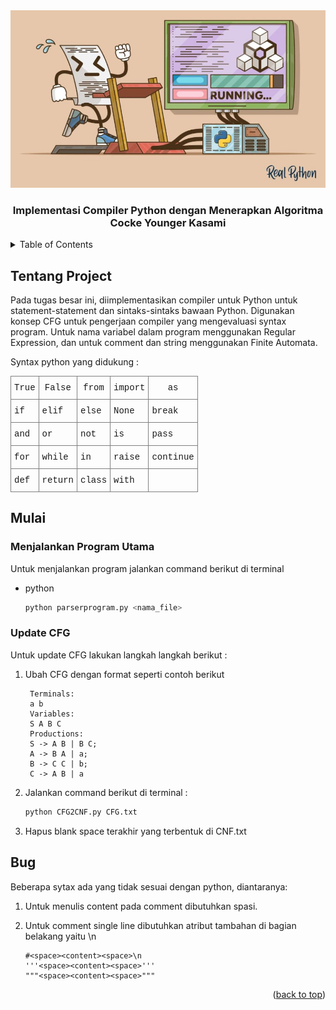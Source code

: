 <div id="top"></div>


<!-- PROJECT LOGO -->
<div align="center">
    <img src="images/real_python.JPG" alt="Logo">
  </a>

  <h3 align="center">Implementasi Compiler Python dengan Menerapkan Algoritma Cocke Younger Kasami</h3>

</div>



<!-- TABLE OF CONTENTS -->
<details>
  <summary>Table of Contents</summary>
  <ol>
    <li><a href="#Tentang-Project">Tentang Project</a></li>
    <li><a href="#Mulai">Mulai</a>
        <ul><a href="#Menjalankan-Program-Utama">Menjalankan Program Utama</ul>
        <ul><a href="#Update-CFG">Update CFG</ul>
    </li>
    <li><a href="#Bug">Bug</a></li>
  </ol>
</details>



<!-- ABOUT THE PROJECT -->
## Tentang Project

Pada tugas besar ini, diimplementasikan compiler untuk Python untuk statement-statement dan sintaks-sintaks bawaan Python. Digunakan konsep CFG untuk pengerjaan compiler yang mengevaluasi syntax program. Untuk nama variabel dalam program menggunakan Regular Expression, dan untuk comment dan string menggunakan Finite Automata.

Syntax python yang didukung :
<div align="center">
<style type="text/css">
.tg  {border-collapse:collapse;border-spacing:0;}
.tg td{border-color:gray;border-style:solid;border-width:1px;font-family:"Courier New", sans-serif;font-size:14px;
  overflow:hidden;padding:10px 5px;word-break:normal;}
.tg th{border-color:gray;border-style:solid;border-width:1px;font-family:"Courier New", sans-serif;font-size:14px;
  font-weight:normal;overflow:hidden;padding:10px 5px;word-break:normal;}
.tg .tg-c3ow{border-color:gray;text-align:center;vertical-align:top}
.tg .tg-3ib7{border-color:gray;font-family:"Courier New", Courier, monospace !important;;text-align:center;vertical-align:top}
</style>
<table class="tg">
<thead><tr><th class="tg-0lax">True</th><th class="tg-0lax">False</th><th class="tg-0lax">from</th><th class="tg-0lax">import</th><th class="tg-0lax">as</th></tr></thead>
<tbody>
  <tr><td class="tg-0lax">if</td><td class="tg-0lax">elif</td><td class="tg-0lax">else</td><td class="tg-0lax">None</td><td class="tg-0lax">break</td></tr>
  <tr><td class="tg-0lax">and</td><td class="tg-0lax">or</td><td class="tg-0lax">not</td><td class="tg-0lax">is</td><td class="tg-0lax">pass</td></tr>
  <tr><td class="tg-0lax">for</td><td class="tg-0lax">while</td><td class="tg-0lax">in</td><td class="tg-0lax">raise</td><td class="tg-0lax">continue</td></tr>
  <tr><td class="tg-0lax">def</td><td class="tg-0lax">return</td><td class="tg-0lax">class</td><td class="tg-0lax">with</td><td class="tg-0lax"></td></tr>
</tbody>
</table>
</div>




<!-- GETTING STARTED -->
## Mulai

### Menjalankan Program Utama

Untuk menjalankan program jalankan command berikut di terminal
* python
    ```sh
    python parserprogram.py <nama_file>
    ```

### Update CFG

Untuk update CFG lakukan langkah langkah berikut :
1. Ubah CFG dengan format seperti contoh berikut
   ``` 
    Terminals: 
    a b
    Variables:
    S A B C
    Productions:
    S -> A B | B C;
    A -> B A | a;
    B -> C C | b;
    C -> A B | a 
    ```
2. Jalankan command berikut di terminal :
    ```sh
    python CFG2CNF.py CFG.txt
    ```
3. Hapus blank space terakhir yang terbentuk di CNF.txt


<!-- Bug yang diketahui -->
## Bug 

Beberapa sytax ada yang tidak sesuai dengan python, diantaranya:

1. Untuk menulis content pada comment dibutuhkan spasi.
2. Untuk comment single line dibutuhkan atribut tambahan di bagian belakang yaitu \n
    
    ```
    #<space><content><space>\n
    '''<space><content><space>'''
    """<space><content><space>"""
    ```



<p align="right">(<a href="#top">back to top</a>)</p>